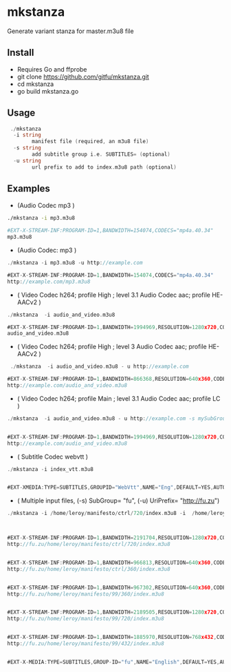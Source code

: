 # mkstanza
Generate variant stanza for master.m3u8 file 

## Install
* Requires Go and ffprobe
* git clone https://github.com/gitfu/mkstanza.git
* cd mkstanza
* go build mkstanza.go

## Usage
```go
 ./mkstanza 
  -i string
    	manifest file (required, an m3u8 file)
  -s string
    	add subtitle group i.e. SUBTITLES= (optional)
  -u string
    	url prefix to add to index.m3u8 path (optional)
```
## Examples

* (Audio Codec mp3 )
```sh 
./mkstanza -i mp3.m3u8
 
#EXT-X-STREAM-INF:PROGRAM-ID=1,BANDWIDTH=154074,CODECS="mp4a.40.34"
mp3.m3u8

```
* (Audio Codec: mp3  )
```go
./mkstanza -i mp3.m3u8 -u http://example.com

#EXT-X-STREAM-INF:PROGRAM-ID=1,BANDWIDTH=154074,CODECS="mp4a.40.34"
http://example.com/mp3.m3u8

```
* ( Video Codec h264; profile High ; level 3.1 Audio Codec aac; profile HE-AACv2 )

```go 
./mkstanza  -i audio_and_video.m3u8

#EXT-X-STREAM-INF:PROGRAM-ID=1,BANDWIDTH=1994969,RESOLUTION=1280x720,CODECS="avc1.64001f,mp4a.40.5"
audio_and_video.m3u8

```
* ( Video Codec h264; profile High ; level 3 Audio Codec aac; profile HE-AACv2 )
```go
 ./mkstanza  -i audio_and_video.m3u8 - u http://example.com 

#EXT-X-STREAM-INF:PROGRAM-ID=1,BANDWIDTH=866368,RESOLUTION=640x360,CODECS="avc1.64001e,mp4a.40.5"
http://example.com/audio_and_video.m3u8

```
* ( Video Codec h264; profile Main ; level 3.1  Audio Codec aac; profile LC )
```go
./mkstanza  -i audio_and_video.m3u8 - u http://example.com -s mySubGroup


#EXT-X-STREAM-INF:PROGRAM-ID=1,BANDWIDTH=1994969,RESOLUTION=1280x720,CODECS="avc1.4d001f,mp4a.40.2",SUBTITLES="mySubGroup"
http://example.com/audio_and_video.m3u8

```
* ( Subtitle Codec webvtt )

```go
./mkstanza -i index_vtt.m3u8


#EXT-XMEDIA:TYPE=SUBTITLES,GROUPID="WebVtt",NAME="Eng",DEFAULT=YES,AUTOSELECT=YES,FORCED=NO,LANGUAGE="en", URI="ndex_vtt.m3u8"

```


* ( Multiple input files, (-s) SubGroup= "fu", (-u) UriPrefix= "http://fu.zu")
```go
./mkstanza -i /home/leroy/manifesto/ctrl/720/index.m3u8 -i  /home/leroy/manifesto/ctrl/360/index.m3u8 -s "fu" -u http://fu.zu  -i /home/leroy/manifesto/99/360/index.m3u8   -i /home/leroy/manifesto/99/720/index.m3u8  -i /home/leroy/manifesto/99/432/index.m3u8 -i /home/leroy/manifesto/scte35/subs/index_vtt.m3u8  



#EXT-X-STREAM-INF:PROGRAM-ID=1,BANDWIDTH=2191704,RESOLUTION=1280x720,CODECS="avc1.64001f,mp4a.40.5",SUBTITLES="fu"
http://fu.zu/home/leroy/manifesto/ctrl/720/index.m3u8


#EXT-X-STREAM-INF:PROGRAM-ID=1,BANDWIDTH=966813,RESOLUTION=640x360,CODECS="avc1.64001e,mp4a.40.5",SUBTITLES="fu"
http://fu.zu/home/leroy/manifesto/ctrl/360/index.m3u8


#EXT-X-STREAM-INF:PROGRAM-ID=1,BANDWIDTH=967302,RESOLUTION=640x360,CODECS="avc1.64001e,mp4a.40.5",SUBTITLES="fu"
http://fu.zu/home/leroy/manifesto/99/360/index.m3u8


#EXT-X-STREAM-INF:PROGRAM-ID=1,BANDWIDTH=2189505,RESOLUTION=1280x720,CODECS="avc1.64001f,mp4a.40.5",SUBTITLES="fu"
http://fu.zu/home/leroy/manifesto/99/720/index.m3u8


#EXT-X-STREAM-INF:PROGRAM-ID=1,BANDWIDTH=1885970,RESOLUTION=768x432,CODECS="avc1.64001e,mp4a.40.5",SUBTITLES="fu"
http://fu.zu/home/leroy/manifesto/99/432/index.m3u8


#EXT-X-MEDIA:TYPE=SUBTITLES,GROUP-ID="fu",NAME="English",DEFAULT=YES,AUTOSELECT=YES,FORCED=NO,LANGUAGE="en",URI="http://fu.zu/home/leroy/manifesto/scte35/subs/index_vtt.m3u8"


```
